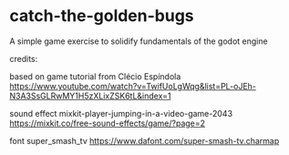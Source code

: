 # catch-the-golden-bugs
A simple game exercise to solidify fundamentals of the godot engine


credits: 

based on game tutorial from Clécio Espíndola
https://www.youtube.com/watch?v=TwifUoLgWqg&list=PL-oJEh-N3A3SsGLRwMY1H5zXLixZSK6tL&index=1

sound effect
mixkit-player-jumping-in-a-video-game-2043
https://mixkit.co/free-sound-effects/game/?page=2

font
super_smash_tv
https://www.dafont.com/super-smash-tv.charmap

